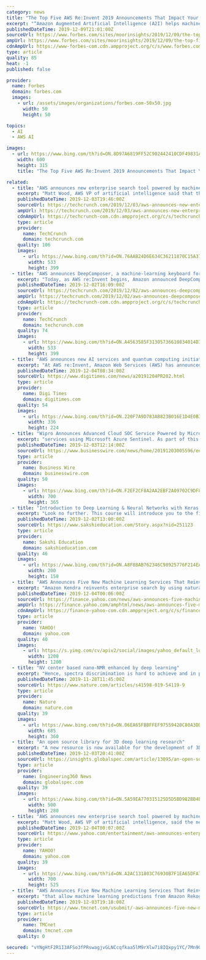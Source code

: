 ```yaml
---
category: news
title: "The Top Five AWS Re:Invent 2019 Announcements That Impact Your Enterprise Today"
excerpt: "“Amazon Augmented Artificial Intelligence (A2I) helps machine learning developers validate machine learning predictions through human confirmation” Why this matters I will posit that there’s more market opportunity for AWS in ML PaaS and SaaS if for nothing else the lack of data scientists and framework-savvy developers. If you’re not a ..."
publishedDateTime: 2019-12-09T21:01:00Z
sourceUrl: https://www.forbes.com/sites/moorinsights/2019/12/09/the-top-five-aws-reinvent-2019-announcements-that-impact-your-enterprise-today/
ampUrl: https://www.forbes.com/sites/moorinsights/2019/12/09/the-top-five-aws-reinvent-2019-announcements-that-impact-your-enterprise-today/amp/
cdnAmpUrl: https://www-forbes-com.cdn.ampproject.org/c/s/www.forbes.com/sites/moorinsights/2019/12/09/the-top-five-aws-reinvent-2019-announcements-that-impact-your-enterprise-today/amp/
type: article
quality: 85
heat: -1
published: false

provider:
  name: Forbes
  domain: forbes.com
  images:
    - url: /assets/images/organizations/forbes.com-50x50.jpg
      width: 50
      height: 50

topics:
  - AI
  - AWS AI

images:
  - url: https://www.bing.com/th?id=ON.8D97A6819FF52C902442410CDF49831A
    width: 600
    height: 315
    title: "The Top Five AWS Re:Invent 2019 Announcements That Impact Your Enterprise Today"

related:
  - title: "AWS announces new enterprise search tool powered by machine learning"
    excerpt: "Matt Wood, AWS VP of artificial intelligence said that the new search tool uses machine learning, but doesn’t actually require machine learning expertise of any kind. Amazon is taking care of that for customers under the hood. You start by identifying your content repositories. This could be anything from and S3 storage repository to OneDrive ..."
    publishedDateTime: 2019-12-03T19:46:00Z
    sourceUrl: https://techcrunch.com/2019/12/03/aws-announces-new-enterprise-search-tool-powered-by-machine-learning/
    ampUrl: https://techcrunch.com/2019/12/03/aws-announces-new-enterprise-search-tool-powered-by-machine-learning/amp/
    cdnAmpUrl: https://techcrunch-com.cdn.ampproject.org/c/s/techcrunch.com/2019/12/03/aws-announces-new-enterprise-search-tool-powered-by-machine-learning/amp/
    type: article
    provider:
      name: TechCrunch
      domain: techcrunch.com
    quality: 106
    images:
      - url: https://www.bing.com/th?id=ON.76AAB24D6E634C36211870C15A374D30
        width: 533
        height: 399
  - title: "AWS announces DeepComposer, a machine-learning keyboard for developers"
    excerpt: "Today, as AWS re:Invent begins, Amazon announced DeepComposer, a machine learning-driven keyboard aimed at developers. “AWS DeepComposer is a 32-key, 2-octave keyboard designed for developers to get hands on with Generative AI, with either pretrained models or your own,” AWS’ Julien Simon wrote in a blog post introducing the company’s ..."
    publishedDateTime: 2019-12-02T16:09:00Z
    sourceUrl: https://techcrunch.com/2019/12/02/aws-announces-deepcomposer-a-machine-learning-keyboard-for-developers/
    ampUrl: https://techcrunch.com/2019/12/02/aws-announces-deepcomposer-a-machine-learning-keyboard-for-developers/amp/
    cdnAmpUrl: https://techcrunch-com.cdn.ampproject.org/c/s/techcrunch.com/2019/12/02/aws-announces-deepcomposer-a-machine-learning-keyboard-for-developers/amp/
    type: article
    provider:
      name: TechCrunch
      domain: techcrunch.com
    quality: 74
    images:
      - url: https://www.bing.com/th?id=ON.A4563585F31305736610834014D3A0E7
        width: 533
        height: 399
  - title: "AWS announces new AI services and quantum computing initiatives"
    excerpt: "At AWS re:Invent, Amazon Web Services (AWS) has announced several new projects including five new artificial intelligence (AI) services designed to put machine learning in the hands of more application developers and end users - with no machine learning experience required, and three key initiatives as a part of the company's plans to help ..."
    publishedDateTime: 2019-12-04T08:34:00Z
    sourceUrl: https://www.digitimes.com/news/a20191204PR202.html
    type: article
    provider:
      name: Digi Times
      domain: digitimes.com
    quality: 54
    images:
      - url: https://www.bing.com/th?id=ON.220F7A9D783AB823B016E1D4E0B3F345
        width: 336
        height: 224
  - title: "Wipro Announces Advanced Cloud SOC Service Powered by Microsoft Azure Sentinel"
    excerpt: "services using Microsoft Azure Sentinel. As part of this integration, Wipro will offer managed cloud SOC services with built in Artificial Intelligence (AI) and Orchestration capabilities for rapid threat detection and response for its clients across ..."
    publishedDateTime: 2019-12-03T12:14:00Z
    sourceUrl: https://www.businesswire.com/news/home/20191203005596/en/Wipro-Announces-Advanced-Cloud-SOC-Service-Powered
    type: article
    provider:
      name: Business Wire
      domain: businesswire.com
    quality: 50
    images:
      - url: https://www.bing.com/th?id=ON.F2EF2CF8A2AA2EBF2A09702C9DF87F08
        width: 700
        height: 365
  - title: "Introduction to Deep Learning & Neural Networks with Keras online course offered by IBM"
    excerpt: "Look no further. This course will introduce you to the field of deep learning and help you answer many questions that people are asking nowadays, like what is deep learning, and how do deep learning models compare to artificial neural networks? You will learn about the different deep learning models and build your first deep learning model ..."
    publishedDateTime: 2019-12-02T13:00:00Z
    sourceUrl: https://www.sakshieducation.com/Story.aspx?nid=251123
    type: article
    provider:
      name: Sakshi Education
      domain: sakshieducation.com
    quality: 46
    images:
      - url: https://www.bing.com/th?id=ON.A8F8BAB762346C98925776F214EA20C4
        width: 200
        height: 150
  - title: "AWS Announces Five New Machine Learning Services That Reinvent and Improve Everyday Enterprise Tasks – With No Machine Learning Experience Required"
    excerpt: "Amazon Kendra reinvents enterprise search by using natural language processing and other machine learning techniques to unite multiple data silos inside an enterprise and consistently provide high-quality results to common queries instead of a random list of links in response to keyword queries Amazon CodeGuru helps software developers automate ..."
    publishedDateTime: 2019-12-04T00:06:00Z
    sourceUrl: https://finance.yahoo.com/news/aws-announces-five-machine-learning-191400732.html
    ampUrl: https://finance.yahoo.com/amphtml/news/aws-announces-five-machine-learning-191400732.html
    cdnAmpUrl: https://finance-yahoo-com.cdn.ampproject.org/c/s/finance.yahoo.com/amphtml/news/aws-announces-five-machine-learning-191400732.html
    type: article
    provider:
      name: YAHOO!
      domain: yahoo.com
    quality: 40
    images:
      - url: https://s.yimg.com/cv/apiv2/social/images/yahoo_default_logo-1200x1200.png
        width: 1200
        height: 1200
  - title: "NV center based nano-NMR enhanced by deep learning"
    excerpt: "Hence, spectra discrimination is hard to achieve and in particular, it is difficult to reach the optimal discrimination. In this work we present strong indications that this difficulty can be overcome by deep learning (DL) algorithms. The DL algorithms can mitigate the adversarial effects of the noise efficiently by effectively learning the ..."
    publishedDateTime: 2019-11-28T11:45:00Z
    sourceUrl: https://www.nature.com/articles/s41598-019-54119-9
    type: article
    provider:
      name: Nature
      domain: nature.com
    quality: 39
    images:
      - url: https://www.bing.com/th?id=ON.06EA65FBBFFEF97559420C80A3DD49A5
        width: 685
        height: 360
  - title: "An open source library for 3D deep learning research"
    excerpt: "A new resource is now available for the development of 3D models for deep learning applications in robotics, artificial intelligence and other fields ... With their 3D dataset ready for deep learning, researchers can choose a neural network model from a curated collection that Kaolin supplies. The interface provides a rich repository of ..."
    publishedDateTime: 2019-12-03T20:41:00Z
    sourceUrl: https://insights.globalspec.com/article/13095/an-open-source-library-for-3d-deep-learning-research
    type: article
    provider:
      name: Engineering360 News
      domain: globalspec.com
    quality: 39
    images:
      - url: https://www.bing.com/th?id=ON.5A59EA770315125D5D5BD982BB4E2D60
        width: 500
        height: 280
  - title: "AWS announces new enterprise search tool powered by machine learning"
    excerpt: "Matt Wood, AWS VP of artificial intelligence, said the new search tool uses machine learning, but doesn’t actually require machine learning expertise of any kind. Amazon is taking care of that for customers under the hood. You start by identifying your content repositories. This could be anything from an S3 storage repository to OneDrive to ..."
    publishedDateTime: 2019-12-04T00:07:00Z
    sourceUrl: https://www.yahoo.com/entertainment/aws-announces-enterprise-search-tool-194442344.html
    type: article
    provider:
      name: YAHOO!
      domain: yahoo.com
    quality: 39
    images:
      - url: https://www.bing.com/th?id=ON.A2AC131803C76930B7F1EA65DFA745E2
        width: 700
        height: 525
  - title: "AWS Announces Five New Machine Learning Services That Reinvent and Improve Everyday Enterprise Tasks - With No Machine Learning Experience Required"
    excerpt: "that allow machine learning predictions from Amazon Rekognition and Amazon Textract to be human-reviewed more easily. Developers choose a confidence threshold for their specific application and all predictions with a confidence score below the threshold are automatically sent to human reviewers for validation. Developers can choose to have ..."
    publishedDateTime: 2019-12-03T19:18:00Z
    sourceUrl: https://www.tmcnet.com/usubmit/-aws-announces-five-new-machine-learning-services-that-/2019/12/03/9063555.htm
    type: article
    provider:
      name: TMCnet
      domain: tmcnet.com
    quality: 0

secured: "vYNgHtF2R1I3AFSo3fPRswagjvGLNCcqfkaa5lM9rXlw7i8IQxpy1YC/7Mn9OiQcbn4EHfBPceqAa9F4PRlOvKUmujdFSKd9AsgAMHe5/eXKKmKLKRBgHegTeKVut9z7Toik7bQo0C+OfYrHXBHHFB70uNhnIj9pciXgqsslK1fMFHPvAcagLE0yk0lyR9afeLRdJmiGwE/AVXTEldVM88BNgWukB3Bb3t44OZ/YoB5J3ppJfKMcwS58VWHNFcMvvSR372hF7U3CoV9QceD0Wg==;uXzCe/bibAF0pGA+gagWoA=="
---
```


